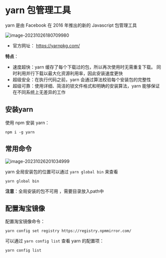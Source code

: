 # yarn 包管理工具

yarn 是由 Facebook 在 2016 年推出的新的 Javascript 包管理工具

![image-20231026180709980](https://cdn.jsdelivr.net/gh/letengzz/tc2/img202310261807750.png)

- 官方网址： https://yarnpkg.com/

**特点**：

- 速度超快：yarn 缓存了每个下载过的包，所以再次使用时无需重复下载。 同时利用并行下载以最大化资源利用率，因此安装速度更快
- 超级安全：在执行代码之前，yarn 会通过算法校验每个安装包的完整性
- 超级可靠：使用详细、简洁的锁文件格式和明确的安装算法，yarn 能够保证在不同系统上无差异的工作

## 安装yarn

使用 npm 安装 yarn：

```shell
npm i -g yarn
```

## 常用命令

![image-20231026201034999](https://cdn.jsdelivr.net/gh/letengzz/tc2/img202310262010927.png)

yarn 全局安装包的位置可以通过 `yarn global bin` 来查看

```shell
yarn global bin
```

**注意**：全局安装的包不可用 ，需要目录放入path中

## 配置淘宝镜像

配置淘宝镜像命令：

```shell
yarn config set registry https://registry.npmmirror.com/
```

可以通过 `yarn config list` 查看 yarn 的配置项：

```shell
yarn config list
```

